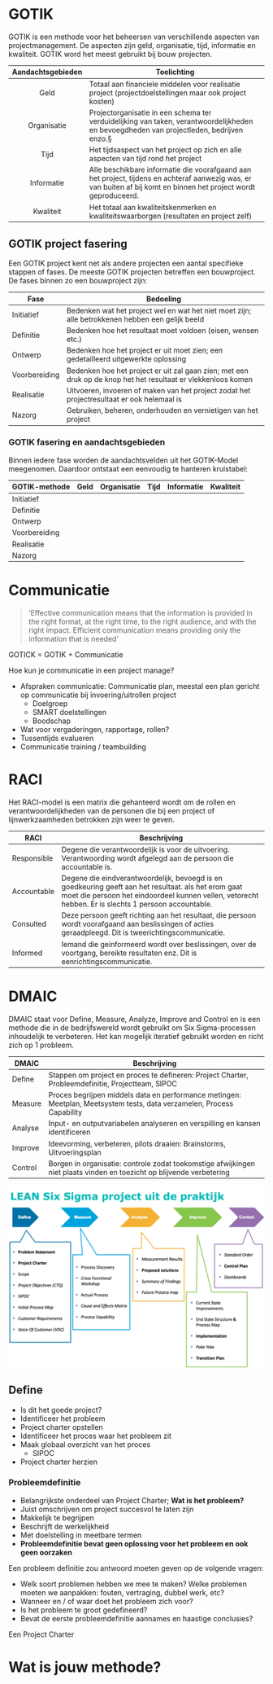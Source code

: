 <!-- toc -->

# GOTIK
GOTIK is een methode voor het beheersen van verschillende aspecten van projectmanagement. De aspecten zijn geld, organisatie, tijd, informatie en kwaliteit. GOTIK word het meest gebruikt bij bouw projecten.

| Aandachtsgebieden | Toelichting                                                                                                                                                        |
|:-----------------:|--------------------------------------------------------------------------------------------------------------------------------------------------------------------|
| Geld              | Totaal aan financiele middelen voor realisatie project (projectdoelstellingen maar ook project kosten)                                                             |
| Organisatie       | Projectorganisatie in een schema ter verduidelijking van taken, verantwoordelijkheden en bevoegdheden van projectleden, bedrijven enzo.§                           |
| Tijd              | Het tijdsaspect van het project op zich en alle aspecten van tijd rond het project                                                                                 |
| Informatie        | Alle beschikbare informatie die voorafgaand aan het project, tijdens en achteraf aanwezig was, er van buiten af bij komt en binnen het project wordt geproduceerd. |
| Kwaliteit         | Het totaal aan kwaliteitskenmerken en kwaliteitswaarborgen (resultaten en project zelf)                                                                            |

## GOTIK project fasering
Een GOTIK project kent net als andere projecten een aantal specifieke stappen of fases. De meeste GOTIK projecten betreffen een bouwproject. De fases binnen zo een bouwproject zijn:

| Fase          | Bedoeling                                                                                                     |
|---------------|---------------------------------------------------------------------------------------------------------------|
| Initiatief    | Bedenken wat het project wel en wat het niet moet zijn; alle betrokkenen hebben een gelijk beeld              |
| Definitie     | Bedenken hoe het resultaat moet voldoen (eisen, wensen etc.)                                                  |
| Ontwerp       | Bedenken hoe het project er uit moet zien; een gedetailleerd uitgewerkte oplossing                            |
| Voorbereiding | Bedenken hoe het project er uit zal gaan zien; met een druk op de knop het het resultaat er vlekkenloos komen |
| Realisatie    | Uitvoeren, invoeren of maken van het project zodat het projectresultaat er ook helemaal is                    |
| Nazorg        | Gebruiken, beheren, onderhouden en vernietigen van het project                                                |

### GOTIK fasering en aandachtsgebieden

Binnen iedere fase worden de aandachtsvelden uit het GOTIK-Model meegenomen. Daardoor ontstaat een eenvoudig te hanteren kruistabel:

| GOTIK-methode | Geld | Organisatie | Tijd | Informatie | Kwaliteit |
|---------------|------|-------------|------|------------|-----------|
| Initiatief    |      |             |      |            |           |
| Definitie     |      |             |      |            |           |
| Ontwerp       |      |             |      |            |           |
| Voorbereiding |      |             |      |            |           |
| Realisatie    |      |             |      |            |           |
| Nazorg        |      |             |      |            |           |

# Communicatie

> ‘Effective communication means that the information is provided in the right format, at the right time, to the right audience, and with the right impact. Efficient communication means providing only the information that is needed’

GOTICK = GOTIK + Communicatie

Hoe kun je communicatie in een project manage?
- Afspraken communicatie: Communicatie plan, meestal een plan gericht op communicatie bij invoering/uitrollen project
	- Doelgroep
	- SMART doelstellingen
	- Boodschap
- Wat voor vergaderingen, rapportage, rollen?
- Tussentijds evalueren
- Communicatie training / teambuilding	

# RACI
Het RACI-model is een matrix die gehanteerd wordt om de rollen en verantwoordelijkheden van de personen die bij een project of lijnwerkzaamheden betrokken zijn weer te geven. 

| RACI        | Beschrijving                                                                                                                                                                                                 |
|-------------|--------------------------------------------------------------------------------------------------------------------------------------------------------------------------------------------------------------|
| Responsible | Degene die verantwoordelijk is voor de uitvoering. Verantwoording wordt afgelegd aan de persoon die accountable is.                                                                                          |
| Accountable | Degene die eindverantwoordelijk, bevoegd is en goedkeuring geeft aan het resultaat. als het erom gaat moet die persoon het eindoordeel kunnen vellen, vetorecht hebben. Er is slechts 1 persoon accountable. |
| Consulted   | Deze persoon geeft richting aan het resultaat, die persoon wordt voorafgaand aan beslissingen of acties geraadpleegd. Dit is tweerichtingscommunicatie.                                                      |
| Informed    | Iemand die geinformeerd wordt over beslissingen, over de voortgang, bereikte resultaten enz. Dit is eenrichtingscommunicatie.                                                                                |
# DMAIC
DMAIC staat voor Define, Measure, Analyze, Improve and Control en is een methode die in de bedrijfswereld wordt gebruikt om Six Sigma-processen inhoudelijk te verbeteren. Het kan mogelijk iteratief gebruikt worden en richt zich op 1 probleem.

| DMAIC   | Beschrijving                                                                                                           |
|---------|------------------------------------------------------------------------------------------------------------------------|
| Define  | Stappen om project en proces te defineren: Project Charter, Probleemdefinitie, Projectteam, SIPOC                      |
| Measure | Proces begrijpen middels data en performance metingen: Meetplan, Meetsystem tests, data verzamelen, Process Capability |
| Analyse | Input- en outputvariabelen analyseren en verspilling en kansen identificeren                                           |
| Improve | Ideevorming, verbeteren, pilots draaien: Brainstorms, Uitvoeringsplan                                                  |
| Control | Borgen in organisatie: controle zodat toekomstige afwijkingen niet plaats vinden en toezicht op blijvende verbetering  |


![Lean Six Sigma DMAIC](images/lean-six-sigma-dmaic.png)

## Define
- Is dit het goede project?
- Identificeer het probleem
- Project charter opstellen 
- Identificeer het proces waar het probleem zit
- Maak globaal overzicht van het proces
	- SIPOC
- Project charter herzien

### Probleemdefinitie
- Belangrijkste onderdeel van Project Charter; **Wat is het probleem?**
- Juist omschrijven om project succesvol te laten zijn
- Makkelijk te begrijpen
- Beschrijft de werkelijkheid
- Met doelstelling in meetbare termen
- **Probleemdefinitie bevat geen oplossing voor het probleem en ook geen oorzaken**

Een probleem definitie zou antwoord moeten geven op de volgende vragen:
- Welk soort problemen hebben we mee te maken? Welke problemen moeten we aanpakken: fouten, vertraging, dubbel werk, etc?
- Wanneer en / of waar doet het probleem zich voor?
- Is het probleem te groot gedefineerd?
- Bevat de eerste probleemdefinitie aannames en haastige conclusies?

Een Project Charter



# Wat is jouw methode?